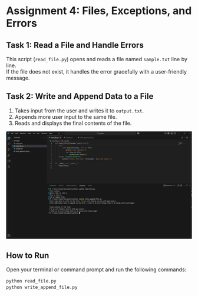 # Assignment 4: Files, Exceptions, and Errors

## Task 1: Read a File and Handle Errors

This script (`read_file.py`) opens and reads a file named `sample.txt` line by line.  
If the file does not exist, it handles the error gracefully with a user-friendly message.

## Task 2: Write and Append Data to a File
1. Takes input from the user and writes it to `output.txt`.
2. Appends more user input to the same file.
3. Reads and displays the final contents of the file.

![Task Output](assets/append_data.png)

## How to Run

Open your terminal or command prompt and run the following commands:

```bash
python read_file.py
python write_append_file.py
